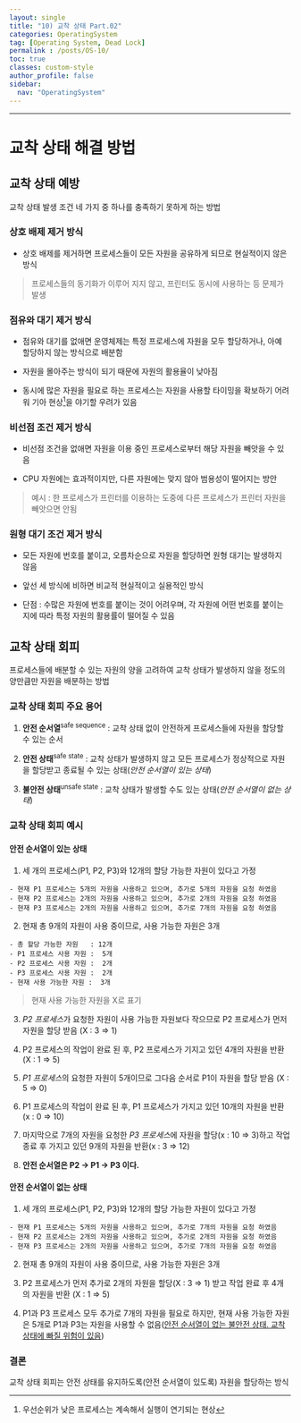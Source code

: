 ```yaml
---
layout: single
title: "10) 교착 상태 Part.02"
categories: OperatingSystem
tag: [Operating System, Dead Lock]
permalink : /posts/OS-10/
toc: true
classes: custom-style
author_profile: false
sidebar:
  nav: "OperatingSystem"
---
```


<hr>

# 교착 상태 해결 방법

## 교착 상태 예방

교착 상태 발생 조건 네 가지 중 하나를 충족하기 못하게 하는 방법

### 상호 배제 제거 방식

- 상호 배제를 제거하면 프로세스들이 모든 자원을 공유하게 되므로 현실적이지 않은 방식

> 프로세스들의 동기화가 이루어 지지 않고, 프린터도 동시에 사용하는 등 문제가 발생

### 점유와 대기 제거 방식

- 점유와 대기를 없애면 운영체제는 특정 프로세스에 자원을 모두 할당하거나, 아예 할당하지 않는 방식으로 배분함

- 자원을 몰아주는 방식이 되기 때문에 자원의 활용율이 낮아짐

- 동시에 많은 자원을 필요로 하는 프로세스는 자원을 사용할 타이밍을 확보하기 어려워 기아 현상[^1]을 야기할 우려가 있음

[^1]: 우선순위가 낮은 프로세스는 계속해서 실행이 연기되는 현상

### 비선점 조건 제거 방식

- 비선점 조건을 없애면 자원을 이용 중인 프로세스로부터 해당 자원을 빼앗을 수 있음

- CPU 자원에는 효과적이지만, 다른 자원에는 맞지 않아 범용성이 떨어지는 방안

> 예시 : 한 프로세스가 프린터를 이용하는 도중에 다른 프로세스가 프린터 자원을 빼앗으면 안됨

### 원형 대기 조건 제거 방식

- 모든 자원에 번호를 붙이고, 오름차순으로 자원을 할당하면 원형 대기는 발생하지 않음

- 앞선 세 방식에 비하면 비교적 현실적이고 실용적인 방식

- 단점 : 수많은 자원에 번호를 붙이는 것이 어려우며, 각 자원에 어떤 번호를 붙이는지에 따라 특정 자원의 활용률이 떨어질 수 있음

## 교착 상태 회피

프로세스들에 배분할 수 있는 자원의 양을 고려하여 교착 상태가 발생하지 않을 정도의 양만큼만 자원을 배분하는 방법

### 교착 상태 회피 주요 용어

1. **안전 순서열**<sup>safe sequence</sup> : 교착 상태 없이 안전하게 프로세스들에 자원을 할당할 수 있는 순서

2. **안전 상태**<sup>safe state</sup> : 교착 상태가 발생하지 않고 모든 프로세스가 정상적으로 자원을 할당받고 종료될 수 있는 상태(*안전 순서열이 있는 상태*)

3. **불안전 상태**<sup>unsafe state</sup> : 교착 상태가 발생할 수도 있는 상태(*안전 순서열이 없는 상태*)

### 교착 상태 회피 예시

#### 안전 순서열이 있는 상태

1. 세 개의 프로세스(P1, P2, P3)와 12개의 할당 가능한 자원이 있다고 가정

  ```
  - 현재 P1 프로세스는 5개의 자원을 사용하고 있으며, 추가로 5개의 자원을 요청 하였음
  - 현재 P2 프로세스는 2개의 자원을 사용하고 있으며, 추가로 2개의 자원을 요청 하였음  
  - 현재 P3 프로세스는 2개의 자원을 사용하고 있으며, 추가로 7개의 자원을 요청 하였음
  ```

2. 현재 총 9개의 자원이 사용 중이므로, 사용 가능한 자원은 3개

  ```
  - 총 할당 가능한 자원   : 12개
  - P1 프로세스 사용 자원 :  5개
  - P2 프로세스 사용 자원 :  2개
  - P3 프로세스 사용 자원 :  2개
  - 현재 사용 가능한 자원 :  3개
  ```

  > 현재 사용 가능한 자원을 X로 표기

3. *P2 프로세스*가 요청한 자원이 사용 가능한 자원보다 작으므로 P2 프로세스가 먼저 자원을 할당 받음 (X : 3 => 1)

4. P2 프로세스의 작업이 완료 된 후, P2 프로세스가 기지고 있던 4개의 자원을 반환 (X : 1 => 5)

5. *P1 프로세스*의 요청한 자원이 5개이므로 그다음 순서로 P1이 자원을 할당 받음 (X : 5 => 0)

6. P1 프로세스의 작업이 완료 된 후, P1 프로세스가 가지고 있던 10개의 자원을 반환 (x : 0 => 10)

7. 마지막으로 7개의 자원을 요청한 *P3 프로세스*에 자원을 할당(x : 10 => 3)하고 작업 종료 후 가지고 있던 9개의 자원을 반환(x : 3 => 12)

8. **안전 순서열은 P2 -> P1 -> P3 이다.**

#### 안전 순서열이 없는 상태

1. 세 개의 프로세스(P1, P2, P3)와 12개의 할당 가능한 자원이 있다고 가정

  ```
  - 현재 P1 프로세스는 5개의 자원을 사용하고 있으며, 추가로 7개의 자원을 요청 하였음
  - 현재 P2 프로세스는 2개의 자원을 사용하고 있으며, 추가로 2개의 자원을 요청 하였음  
  - 현재 P3 프로세스는 2개의 자원을 사용하고 있으며, 추가로 7개의 자원을 요청 하였음
  ```

2. 현재 총 9개의 자원이 사용 중이므로, 사용 가능한 자원은 3개

3. P2 프로세스가 먼저 추가로 2개의 자원을 할당(X : 3 => 1) 받고 작업 완료 후 4개의 자원을 반환 (X : 1 => 5)

4. P1과 P3 프로세스 모두 추가로 7개의 자원을 필요로 하지만, 현재 사용 가능한 자원은 5개로 P1과 P3는 자원을 사용할 수 없음(<u>안전 순서열이 없는 불안전 상태. 교착 상태에 빠질 위험이 있음</u>)

### 결론

교착 상태 회피는 안전 상태를 유지하도록(안전 순서열이 있도록) 자원을 할당하는 방식